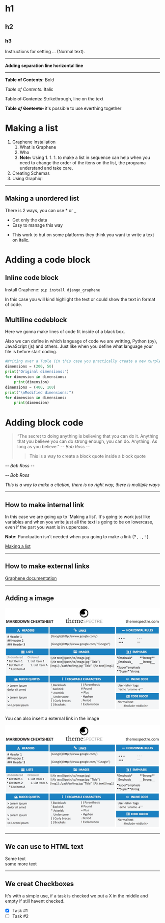 # h1
## h2
### h3

Instructions for setting ... (Normal text).

___
**Adding separation line horizontal line**
___

**Table of Contents:** Bold

*Table of Contents:* Italic

~~Table of Contents:~~ Strikethrough, line on the text

**Table *of* ~~Contents:~~** it's possible to use everthing together

# **Making a list**
1. Graphene Installation
    1. What is Graphene
    1. Who
    1. **Note:** Using 1. 1. 1. to make a list in sequence can help when you need to change the order of the itens on the list, the programa understand and take care. 
2. Creating Schemas
3. Using Graphiql

___
## **Making a unordered list**
There is 2 ways, you can use * or _

- Get only the data
- Easy to manage this way
* This work to but on some platforms they think you want to write a text on italic.


# **Adding a code block**
## **Inline code block**
Install Graphene: `pip install django_graphene`

In this case you will kind highlight the text or could show the text in format of code.

## **Multiline codeblock**
Here we gonna make lines of code fit inside of a black box. 

Also  we can define in which language of code we are writting, Python (py), JavaScript (js) and others. 
Just like when you define what language your file is before start coding.

```py
#Writing over a Tuple (in this case you practically create a new turple, losing the values on the first one):
dimensions = (200, 50)
print("Original dimensions:")
for dimension in dimensions:
    print(dimension)
dimensions = (400, 100)
print("\nModified dimensions:")
for dimension in dimensions:
    print(dimension)
```

# **Adding block code**
>“The secret to doing anything is believing that you can do it. Anything that you believe you can do strong enough, you can do. Anything. As long as you believe.”
> -- <cite>Bob Ross</cite> -- 
>> This is a way to create a block quote inside a block quote
>
-- <cite>Bob Ross</cite> -- 
> 
-- *Bob Ross*

*This is a way to make a citation, there is no right way, there is multiple ways*

___
## **How to make internal link**
In this case we are going up to 'Making a list'. It's going to work just like variables and when you write just all the text is going to be on lowercase, even if the part you want is in uppercase.

**Note:** Punctuation isn't needed when you going to make a link (? , . , ! ).

[Making a list](#making-a-list)

___
## **How to make external links**
[Graphene documentation](https://docs.graphene-python.org/projects/django/en/latest/)

___
## **Adding a image**
![Making a path to a image](./Markdown_Cheatsheet.png)

You can also insert a external link in the image

[![Making a path to a image](./Markdown_Cheatsheet.png)](https://br.pinterest.com/pin/573505333775956020/)

___
## **We can use to HTML text**
Some text <br> some more text

___
## **We creat Checkboxes**
It's with a simple use, if a task is checked we put a X in the middle and empty if still havent checked.
- [x] Task #1
- [ ] Task #2
